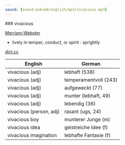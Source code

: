 ```yaml
---
sound: [sound:ankimd/english/mp3/vivacious.mp3]
---
```


\### vivacious

[Merriam-Webster](https://www.merriam-webster.com/dictionary/vivacious)

- lively in temper, conduct, or spirit : sprightly

[dict.cc](https://www.dict.cc/vivacious)

| English        | German       |
| -------------- | ------------ |
| vivacious (adj) | lebhaft (538) |
| vivacious (adj) | temperamentvoll (243) |
| vivacious (adj) | aufgeweckt (77) |
| vivacious (adj) | munter (lebhaft, 49) |
| vivacious (adj) | lebendig (36) |
| vivacious (person, adj) | rasant (ugs, 24) |
| vivacious boy | munterer Junge (m) |
| vivacious idea | geistreiche Idee (f) |
| vivacious imagination | lebhafte Fantasie (f) |
